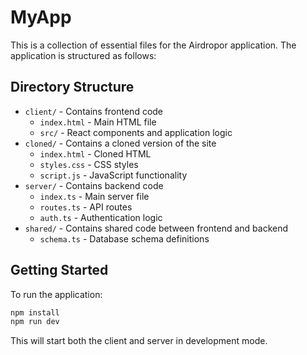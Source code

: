 
# MyApp

This is a collection of essential files for the Airdropor application. The application is structured as follows:

## Directory Structure
- `client/` - Contains frontend code
  - `index.html` - Main HTML file
  - `src/` - React components and application logic
- `cloned/` - Contains a cloned version of the site
  - `index.html` - Cloned HTML
  - `styles.css` - CSS styles
  - `script.js` - JavaScript functionality
- `server/` - Contains backend code
  - `index.ts` - Main server file
  - `routes.ts` - API routes
  - `auth.ts` - Authentication logic
- `shared/` - Contains shared code between frontend and backend
  - `schema.ts` - Database schema definitions

## Getting Started
To run the application:

```bash
npm install
npm run dev
```

This will start both the client and server in development mode.
